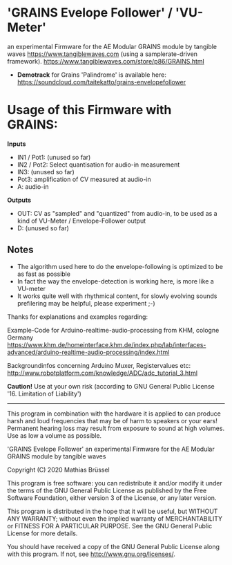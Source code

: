 # 'GRAINS Evelope Follower' / 'VU-Meter'  
an experimental Firmware for the AE Modular GRAINS module by tangible waves https://www.tangiblewaves.com (using a samplerate-driven framework).
https://www.tangiblewaves.com/store/p86/GRAINS.html
  
* __Demotrack__ for Grains 'Palindrome' is available here: https://soundcloud.com/taitekatto/grains-envelopefollower

# Usage of this Firmware with GRAINS:

__Inputs__

* IN1 / Pot1: (unused so far)
* IN2 / Pot2: Select quantisation for audio-in measurement
* IN3:        (unused so far)
* Pot3:       amplification of CV measured at audio-in
* A:          audio-in

__Outputs__
  
* OUT:        CV as "sampled" and "quantized" from audio-in, to be used as a kind of VU-Meter / Envelope-Follower output
* D:          (unused so far)

## Notes

* The algorithm used here to do the envelope-following is optimized to be as fast as possible
* In fact the way the envelope-detection is working here, is more like a VU-meter
* It works quite well with rhythmical content, for slowly evolving sounds prefilering may be helpful, please experiment ;-)

Thanks for explanations and examples regarding:

Example-Code for Arduino-realtime-audio-processing from KHM, cologne Germany 
https://www.khm.de/homeinterface.khm.de/index.php/lab/interfaces-advanced/arduino-realtime-audio-processing/index.html

Backgroundinfos concerning Arduino Muxer, Registervalues etc: 
http://www.robotplatform.com/knowledge/ADC/adc_tutorial_3.html

__Caution!__ Use at your own risk (according to GNU General Public License '16. Limitation of Liability')

-------------------------------------------------------------  

This program in combination with the hardware it is applied to can produce harsh and loud frequencies that may be of harm to speakers or your ears! Permanent hearing loss may result from exposure to sound at high volumes. Use as low a volume as possible.

'GRAINS Evelope Follower' an experimental Firmware for the AE Modular GRAINS module by tangible waves

Copyright (C) 2020  Mathias Brüssel

This program is free software: you can redistribute it and/or modify
it under the terms of the GNU General Public License as published by
the Free Software Foundation, either version 3 of the License, or
any later version.

This program is distributed in the hope that it will be useful,
but WITHOUT ANY WARRANTY; without even the implied warranty of
MERCHANTABILITY or FITNESS FOR A PARTICULAR PURPOSE.  See the
GNU General Public License for more details.

You should have received a copy of the GNU General Public License
along with this program.  If not, see <http://www.gnu.org/licenses/>.
